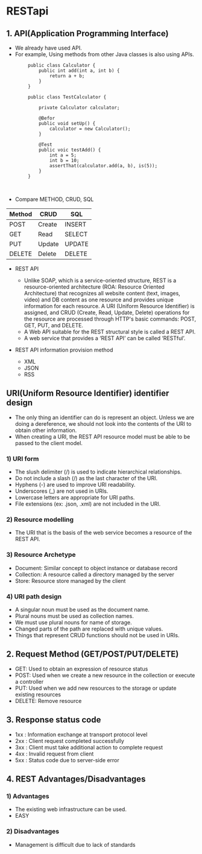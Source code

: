 # RESTapi

## 1. API(**A**pplication **P**rogramming **I**nterface)
* We already have used API.
* For example, Using methods from other Java classes is also using APIs.
```
		public class Calculator {
			public int add(int a, int b) {
				return a + b;
			}
		}

		public class TestCalculator {

			private Calculator calculator;

			@Befor
			public void setUp() {
				calculator = new Calculator();
			}

			@Test
			public voic testAdd() {
				int a = 5;
				int b = 10;
				assertThat(calculator.add(a, b), is(5));
			}
		}
```
<br>


* Compare METHOD, CRUD, SQL

<table class="table table-bordered">
<thead>
<tr>
	<th>Method</th>
    <th>CRUD</th>
    <th>SQL</th>
</tr>
</thead>
<tbody>
<tr>
	<td>POST</td>
    <td>Create</td>
    <td>INSERT</td>
</tr>
<tr>
	<td>GET</td>
    <td>Read</td>
    <td>SELECT</td>
</tr>
<tr>
	<td>PUT</td>
    <td>Update</td>
    <td>UPDATE</td>
</tr>
<tr>
	<td>DELETE</td>
    <td>Delete</td>
    <td>DELETE</td>
</tr>
</tbody>
</table>

* REST API
  - Unlike SOAP, which is a service-oriented structure, REST is a resource-oriented architecture (ROA: 
    Resource Oriented Architecture) that recognizes all website content (text, images, video) and DB 
    content as one resource and provides unique information for each resource. A URI (Uniform Resource 
    Identifier) is assigned, and CRUD (Create, Read, Update, Delete) operations for the resource are 
    processed through HTTP's basic commands: POST, GET, PUT, and DELETE.
  - A Web API suitable for the REST structural style is called a REST API.
  - A web service that provides a ‘REST API’ can be called ‘RESTful’.

* REST API information provision method
  - XML
  - JSON
  - RSS
 
## URI(Uniform Resource Identifier) identifier design
 * The only thing an identifier can do is represent an object. Unless we are doing a dereference, we 
   should not look into the contents of the URI to obtain other information.
 *  When creating a URI, the REST API resource model must be able to be passed to the client model.

### 1) URI form
   * The slush delimiter (/) is used to indicate hierarchical relationships.
   * Do not include a slash (/) as the last character of the URI.
   * Hyphens (-) are used to improve URI readability.
   * Underscores (_) are not used in URIs.
   * Lowercase letters are appropriate for URI paths.
   * File extensions (ex: .json, .xml) are not included in the URI.

### 2) Resource modelling
  - The URI that is the basis of the web service becomes a resource of the REST API.

### 3) Resource Archetype
   * Document: Similar concept to object instance or database record
   * Collection: A resource called a directory managed by the server
   * Store: Resource store managed by the client

### 4) URI path design
   * A singular noun must be used as the document name.
   * Plural nouns must be used as collection names.
   * We must use plural nouns for name of storage.
   * Changed parts of the path are replaced with unique values.
   * Things that represent CRUD functions should not be used in URIs.

## 2. Request Method (GET/POST/PUT/DELETE)
 * GET: Used to obtain an expression of resource status
 * POST: Used when we create a new resource in the collection or execute a controller
 * PUT: Used when we add new resources to the storage or update existing resources
 * DELETE: Remove resource

## 3. Response status code
  * 1xx : Information exchange at transport protocol level
  * 2xx : Client request completed successfully
  * 3xx : Client must take additional action to complete request
  * 4xx : Invalid request from client
  * 5xx : Status code due to server-side error

## 4. REST Advantages/Disadvantages
  ### 1) Advantages
  + The existing web infrastructure can be used.
  + EASY

  ### 2) Disadvantages
  - Management is difficult due to lack of standards
